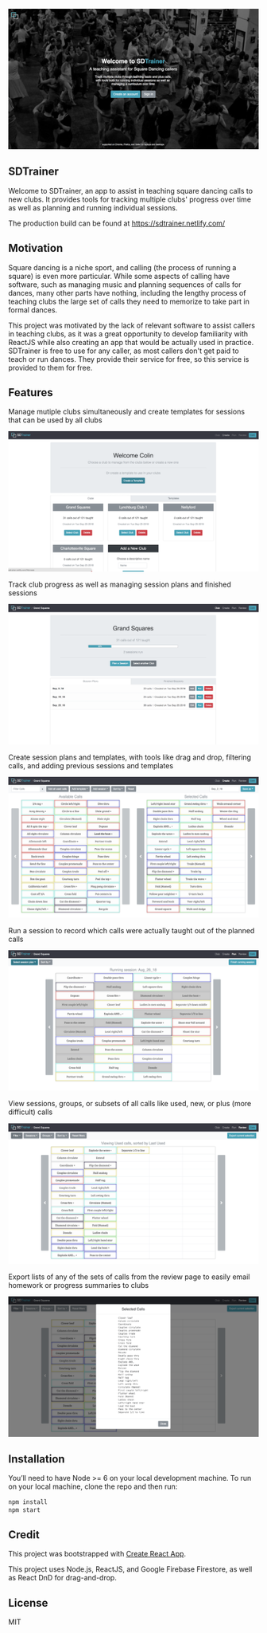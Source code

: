 ![Home Page](src/img/screenshots/home.png)
## SDTrainer

Welcome to SDTrainer, an app to assist in teaching square dancing calls to new clubs. It provides tools for tracking multiple clubs' progress over time as well as planning and running individual sessions.

The production build can be found at https://sdtrainer.netlify.com/

## Motivation
Square dancing is a niche sport, and calling (the process of running a square) is even more particular. While some aspects of calling have software, such as managing music and planning sequences of calls for dances, many other parts have nothing, including the lengthy process of teaching clubs the large set of calls they need to memorize to take part in formal dances.

This project was motivated by the lack of relevant software to assist callers in teaching clubs, as it was a great opportunity to develop familiarity with ReactJS while also creating an app that would be actually used in practice. SDTrainer is free to use for any caller, as most callers don't get paid to teach or run dances. They provide their service for free, so this service is provided to them for free.

## Features
Manage mutiple clubs simultaneously and create templates for sessions that can be used by all clubs

![Clubs Page](src/img/screenshots/clubs.png)

Track club progress as well as managing session plans and finished sessions

![Club Page](src/img/screenshots/club.png)

Create session plans and templates, with tools like drag and drop, filtering calls, and adding previous sessions and templates

![Create Page](src/img/screenshots/create.png)

Run a session to record which calls were actually taught out of the planned calls

![Run Page](src/img/screenshots/run.png)

View sessions, groups, or subsets of all calls like used, new, or plus (more difficult) calls

![Review Page](src/img/screenshots/review.png)

Export lists of any of the sets of calls from the review page to easily email homework or progress summaries to clubs

![Export Page](src/img/screenshots/export.png)


## Installation
You’ll need to have Node >= 6 on your local development machine.
To run on your local machine, clone the repo and then run:
```
npm install
npm start
```

## Credit
This project was bootstrapped with [Create React App](https://github.com/facebookincubator/create-react-app).

This project uses Node.js, ReactJS, and Google Firebase Firestore, as well as React DnD for drag-and-drop.

## License
MIT
